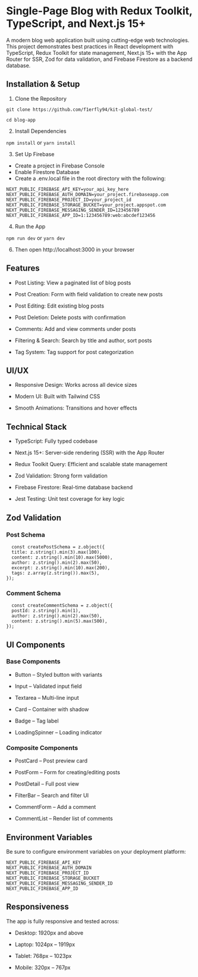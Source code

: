 <h1> Single-Page Blog with Redux Toolkit, TypeScript, and Next.js 15+ </h1>
A modern blog web application built using cutting-edge web technologies. This project demonstrates best practices in React development with TypeScript, Redux Toolkit for state management, Next.js 15+ with the App Router for SSR, Zod for data validation, and Firebase Firestore as a backend database.

<h2>Installation & Setup</h2>

1. Clone the Repository

`git clone https://github.com/f1erfly94/kit-global-test/`

`cd blog-app`

2. Install Dependencies

`npm install`
or
`yarn install`

3. Set Up Firebase

- Create a project in Firebase Console
- Enable Firestore Database
- Create a .env.local file in the root directory with the following:

```
NEXT_PUBLIC_FIREBASE_API_KEY=your_api_key_here
NEXT_PUBLIC_FIREBASE_AUTH_DOMAIN=your_project.firebaseapp.com
NEXT_PUBLIC_FIREBASE_PROJECT_ID=your_project_id
NEXT_PUBLIC_FIREBASE_STORAGE_BUCKET=your_project.appspot.com
NEXT_PUBLIC_FIREBASE_MESSAGING_SENDER_ID=123456789
NEXT_PUBLIC_FIREBASE_APP_ID=1:123456789:web:abcdef123456
```

4. Run the App

`npm run dev`
or
`yarn dev`

6. Then open http://localhost:3000 in your browser

<h2> Features </h2>

- Post Listing: View a paginated list of blog posts

- Post Creation: Form with field validation to create new posts
- Post Editing: Edit existing blog posts
- Post Deletion: Delete posts with confirmation
- Comments: Add and view comments under posts
- Filtering & Search: Search by title and author, sort posts

- Tag System: Tag support for post categorization

<h2> UI/UX </h2>

- Responsive Design: Works across all device sizes

- Modern UI: Built with Tailwind CSS
- Smooth Animations: Transitions and hover effects

<h2> Technical Stack </h2>

- TypeScript: Fully typed codebase
- Next.js 15+: Server-side rendering (SSR) with the App Router
- Redux Toolkit Query: Efficient and scalable state management

- Zod Validation: Strong form validation

- Firebase Firestore: Real-time database backend

- Jest Testing: Unit test coverage for key logic

<h2> Zod Validation </h2> 
<h3> Post Schema </h3>

```
  const createPostSchema = z.object({
  title: z.string().min(3).max(100),
  content: z.string().min(10).max(5000),
  author: z.string().min(2).max(50),
  excerpt: z.string().min(10).max(200),
  tags: z.array(z.string()).max(5),
});
```

<h3>Comment Schema </h3>

```
  const createCommentSchema = z.object({
  postId: z.string().min(1),
  author: z.string().min(2).max(50),
  content: z.string().min(5).max(500),
});
```

<h2>  UI Components </h2>
<h3>Base Components</h3>

- Button – Styled button with variants

- Input – Validated input field

- Textarea – Multi-line input

- Card – Container with shadow

- Badge – Tag label

- LoadingSpinner – Loading indicator

<h3>Composite Components</h3>

- PostCard – Post preview card

- PostForm – Form for creating/editing posts

- PostDetail – Full post view

- FilterBar – Search and filter UI

- CommentForm – Add a comment

- CommentList – Render list of comments

<h2>  Environment Variables </h2>

Be sure to configure environment variables on your deployment platform:

```
NEXT_PUBLIC_FIREBASE_API_KEY
NEXT_PUBLIC_FIREBASE_AUTH_DOMAIN
NEXT_PUBLIC_FIREBASE_PROJECT_ID
NEXT_PUBLIC_FIREBASE_STORAGE_BUCKET
NEXT_PUBLIC_FIREBASE_MESSAGING_SENDER_ID
NEXT_PUBLIC_FIREBASE_APP_ID
```

<h2>Responsiveness </h2>

The app is fully responsive and tested across:

- Desktop: 1920px and above

- Laptop: 1024px – 1919px

- Tablet: 768px – 1023px

- Mobile: 320px – 767px
